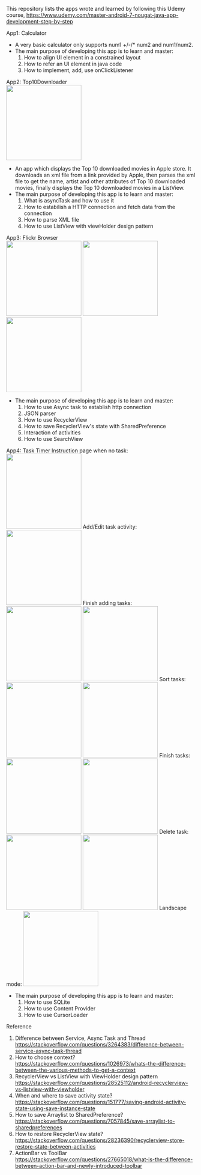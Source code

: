 This repository lists the apps wrote and learned by following this Udemy course, https://www.udemy.com/master-android-7-nougat-java-app-development-step-by-step

App1: Calculator  
- A very basic calculator only supports num1 +/-/* num2 and num1/num2. 
- The main purpose of developing this app is to learn and master:
  1. How to align UI element in a constrained layout 
  2. How to refer an UI element in java code
  3. How to implement, add, use onClickListener  
  
App2: Top10Downloader  
<img src="https://github.com/xzhang1234/Android/blob/master/Demo/Screenshot_1499553826.png" width="200"/>
- An app which displays the Top 10 downloaded movies in Apple store. It downloads an xml file from a link provided by Apple, then parses the xml file to get the name, artist and other attributes of Top 10 downloaded movies, finally displays the Top 10 downloaded movies in a ListView. 
- The main purpose of developing this app is to learn and master:  
  1. What is asyncTask and how to use it  
  2. How to estabilish a HTTP connection and fetch data from the connection
  3. How to parse XML file
  4. How to use ListView with viewHolder design pattern  
  
App3: Flickr Browser   
<img src="https://github.com/xzhang1234/Android/blob/master/Demo/Screenshot_1499552518.png" width="200"/>
<img src="https://github.com/xzhang1234/Android/blob/master/Demo/Screenshot_1499552930.png" width="200"/>
<img src="https://github.com/xzhang1234/Android/blob/master/Demo/Screenshot_1499552537.png" width="200"/>

- The main purpose of developing this app is to learn and master:  
  1. How to use Async task to establish http connection
  2. JSON parser
  3. How to use RecyclerView
  4. How to save RecyclerView's state with SharedPreference
  4. Interaction of activities
  5. How to use SearchView
  
App4: Task Timer
Instruction page when no task:
<img src="https://github.com/xzhang1234/Android/blob/master/Demo/task1.png" width="200"/>
Add/Edit task activity:
<img src="https://github.com/xzhang1234/Android/blob/master/Demo/task2.png" width="200"/>
Finish adding tasks:
<img src="https://github.com/xzhang1234/Android/blob/master/Demo/task3.png" width="200"/>
<img src="https://github.com/xzhang1234/Android/blob/master/Demo/task4.png" width="200"/>
Sort tasks:
<img src="https://github.com/xzhang1234/Android/blob/master/Demo/task5.png" width="200"/>
<img src="https://github.com/xzhang1234/Android/blob/master/Demo/task6.png" width="200"/>
Finish tasks:
<img src="https://github.com/xzhang1234/Android/blob/master/Demo/task7.png" width="200"/>
<img src="https://github.com/xzhang1234/Android/blob/master/Demo/task8.png" width="200"/>
Delete task:
<img src="https://github.com/xzhang1234/Android/blob/master/Demo/task9.png" width="200"/>
<img src="https://github.com/xzhang1234/Android/blob/master/Demo/task10.png" width="200"/>
Landscape mode:
<img src="https://github.com/xzhang1234/Android/blob/master/Demo/task11.png" width="200"/>

- The main purpose of developing this app is to learn and master:  
  1. How to use SQLite
  2. How to use Content Provider
  3. How to use CursorLoader

Reference
1. Difference between Service, Async Task and Thread  
https://stackoverflow.com/questions/3264383/difference-between-service-async-task-thread   
2. How to choose context?  
https://stackoverflow.com/questions/1026973/whats-the-difference-between-the-various-methods-to-get-a-context
3. RecyclerView vs ListView with ViewHolder design pattern  
https://stackoverflow.com/questions/28525112/android-recyclerview-vs-listview-with-viewholder
4. When and where to save activity state?  
https://stackoverflow.com/questions/151777/saving-android-activity-state-using-save-instance-state
5. How to save Arraylist to SharedPreference?  
https://stackoverflow.com/questions/7057845/save-arraylist-to-sharedpreferences
6. How to restore RecyclerView state?  
https://stackoverflow.com/questions/28236390/recyclerview-store-restore-state-between-activities
7. ActionBar vs ToolBar  
https://stackoverflow.com/questions/27665018/what-is-the-difference-between-action-bar-and-newly-introduced-toolbar


  
 
  
